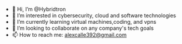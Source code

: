 - 👋 Hi, I’m @Hybridtron
- 👀 I’m interested in cybersecurity, cloud and software technologies
- 🌱 I’m currently learning virtual machines,coding, and vpns
- 💞️ I’m looking to collaborate on any company's tech goals
- 📫 How to reach me: alexcalle392@gmail.com

<!---
Hybridtron/Hybridtron is a ✨ special ✨ repository because its `README.md` (this file) appears on your GitHub profile.
You can click the Preview link to take a look at your changes.
--->
